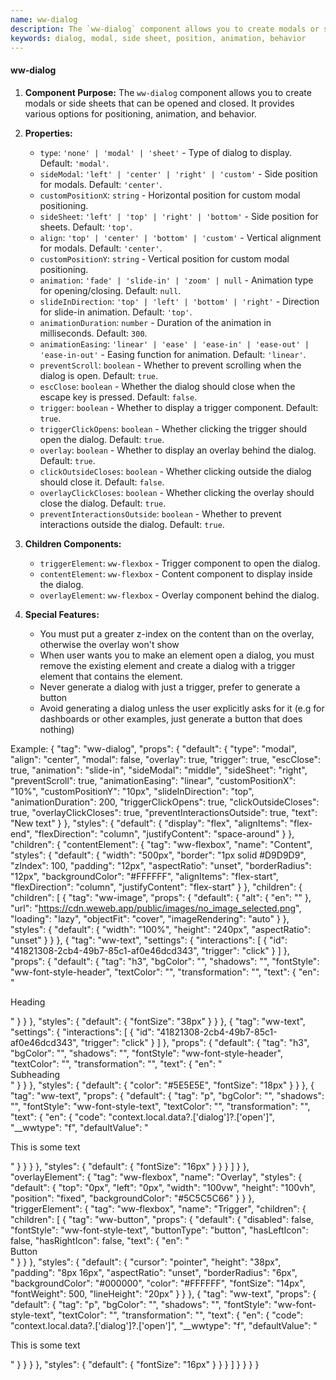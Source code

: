 ```yaml
---
name: ww-dialog
description: The `ww-dialog` component allows you to create modals or side sheets that can be opened and closed.
keywords: dialog, modal, side sheet, position, animation, behavior
---
```


#### ww-dialog

1. **Component Purpose:** The `ww-dialog` component allows you to create modals or side sheets that can be opened and closed. It provides various options for positioning, animation, and behavior.

2. **Properties:**
   - `type`: `'none' | 'modal' | 'sheet'` - Type of dialog to display. Default: `'modal'`.
   - `sideModal`: `'left' | 'center' | 'right' | 'custom'` - Side position for modals. Default: `'center'`.
   - `customPositionX`: `string` - Horizontal position for custom modal positioning.
   - `sideSheet`: `'left' | 'top' | 'right' | 'bottom'` - Side position for sheets. Default: `'top'`.
   - `align`: `'top' | 'center' | 'bottom' | 'custom'` - Vertical alignment for modals. Default: `'center'`.
   - `customPositionY`: `string` - Vertical position for custom modal positioning.
   - `animation`: `'fade' | 'slide-in' | 'zoom' | null` - Animation type for opening/closing. Default: `null`.
   - `slideInDirection`: `'top' | 'left' | 'bottom' | 'right'` - Direction for slide-in animation. Default: `'top'`.
   - `animationDuration`: `number` - Duration of the animation in milliseconds. Default: `300`.
   - `animationEasing`: `'linear' | 'ease' | 'ease-in' | 'ease-out' | 'ease-in-out'` - Easing function for animation. Default: `'linear'`.
   - `preventScroll`: `boolean` - Whether to prevent scrolling when the dialog is open. Default: `true`.
   - `escClose`: `boolean` - Whether the dialog should close when the escape key is pressed. Default: `false`.
   - `trigger`: `boolean` - Whether to display a trigger component. Default: `true`.
   - `triggerClickOpens`: `boolean` - Whether clicking the trigger should open the dialog. Default: `true`.
   - `overlay`: `boolean` - Whether to display an overlay behind the dialog. Default: `true`.
   - `clickOutsideCloses`: `boolean` - Whether clicking outside the dialog should close it. Default: `false`.
   - `overlayClickCloses`: `boolean` - Whether clicking the overlay should close the dialog. Default: `true`.
   - `preventInteractionsOutside`: `boolean` - Whether to prevent interactions outside the dialog. Default: `true`.

3. **Children Components:**
   - `triggerElement`: `ww-flexbox` - Trigger component to open the dialog.
   - `contentElement`: `ww-flexbox` - Content component to display inside the dialog.
   - `overlayElement`: `ww-flexbox` - Overlay component behind the dialog.

4. **Special Features:**
   - You must put a greater z-index on the content than on the overlay, otherwise the overlay won't show
   - When user wants you to make an element open a dialog, you must remove the existing element and create a dialog with a trigger element that contains the element.
   - Never generate a dialog with just a trigger, prefer to generate a button
   - Avoid generating a dialog unless the user explicitly asks for it (e.g for dashboards or other examples, just generate a button that does nothing)

Example:
{
  "tag": "ww-dialog",
  "props": {
    "default": {
      "type": "modal",
      "align": "center",
      "modal": false,
      "overlay": true,
      "trigger": true,
      "escClose": true,
      "animation": "slide-in",
      "sideModal": "middle",
      "sideSheet": "right",
      "preventScroll": true,
      "animationEasing": "linear",
      "customPositionX": "10%",
      "customPositionY": "10px",
      "slideInDirection": "top",
      "animationDuration": 200,
      "triggerClickOpens": true,
      "clickOutsideCloses": true,
      "overlayClickCloses": true,
      "preventInteractionsOutside": true,
      "text": "New text"
    }
  },
  "styles": {
    "default": {
      "display": "flex",
      "alignItems": "flex-end",
      "flexDirection": "column",
      "justifyContent": "space-around"
    }
  },
  "children": {
    "contentElement": {
      "tag": "ww-flexbox",
      "name": "Content",
      "styles": {
        "default": {
          "width": "500px",
          "border": "1px solid #D9D9D9",
          "zIndex": 100,
          "padding": "12px",
          "aspectRatio": "unset",
          "borderRadius": "12px",
          "backgroundColor": "#FFFFFF",
          "alignItems": "flex-start",
          "flexDirection": "column",
          "justifyContent": "flex-start"
        }
      },
      "children": {
        "children": [
          {
            "tag": "ww-image",
            "props": {
              "default": {
                "alt": {
                  "en": ""
                },
                "url": "https://cdn.weweb.app/public/images/no_image_selected.png",
                "loading": "lazy",
                "objectFit": "cover",
                "imageRendering": "auto"
              }
            },
            "styles": {
              "default": {
                "width": "100%",
                "height": "240px",
                "aspectRatio": "unset"
              }
            }
          },
          {
            "tag": "ww-text",
            "settings": {
              "interactions": [
                {
                  "id": "41821308-2cb4-49b7-85c1-af0e46dcd343",
                  "trigger": "click"
                }
              ]
            },
            "props": {
              "default": {
                "tag": "h3",
                "bgColor": "",
                "shadows": "",
                "fontStyle": "ww-font-style-header",
                "textColor": "",
                "transformation": "",
                "text": {
                  "en": "<p>Heading</p>"
                }
              }
            },
            "styles": {
              "default": {
                "fontSize": "38px"
              }
            }
          },
          {
            "tag": "ww-text",
            "settings": {
              "interactions": [
                {
                  "id": "41821308-2cb4-49b7-85c1-af0e46dcd343",
                  "trigger": "click"
                }
              ]
            },
            "props": {
              "default": {
                "tag": "h3",
                "bgColor": "",
                "shadows": "",
                "fontStyle": "ww-font-style-header",
                "textColor": "",
                "transformation": "",
                "text": {
                  "en": "<div>Subheading</div>"
                }
              }
            },
            "styles": {
              "default": {
                "color": "#5E5E5E",
                "fontSize": "18px"
              }
            }
          },
          {
            "tag": "ww-text",
            "props": {
              "default": {
                "tag": "p",
                "bgColor": "",
                "shadows": "",
                "fontStyle": "ww-font-style-text",
                "textColor": "",
                "transformation": "",
                "text": {
                  "en": {
                    "code": "context.local.data?.['dialog']?.['open']",
                    "__wwtype": "f",
                    "defaultValue": "<p>This is some text</p>"
                  }
                }
              }
            },
            "styles": {
              "default": {
                "fontSize": "16px"
              }
            }
          }
        ]
      }
    },
    "overlayElement": {
      "tag": "ww-flexbox",
      "name": "Overlay",
      "styles": {
        "default": {
          "top": "0px",
          "left": "0px",
          "width": "100vw",
          "height": "100vh",
          "position": "fixed",
          "backgroundColor": "#5C5C5C66"
        }
      }
    },
    "triggerElement": {
      "tag": "ww-flexbox",
      "name": "Trigger",
      "children": {
        "children": [
          {
            "tag": "ww-button",
            "props": {
              "default": {
                "disabled": false,
                "fontStyle": "ww-font-style-text",
                "buttonType": "button",
                "hasLeftIcon": false,
                "hasRightIcon": false,
                "text": {
                  "en": "<div>Button</div>"
                }
              }
            },
            "styles": {
              "default": {
                "cursor": "pointer",
                "height": "38px",
                "padding": "8px 16px",
                "aspectRatio": "unset",
                "borderRadius": "6px",
                "backgroundColor": "#000000",
                "color": "#FFFFFF",
                "fontSize": "14px",
                "fontWeight": 500,
                "lineHeight": "20px"
              }
            }
          },
          {
            "tag": "ww-text",
            "props": {
              "default": {
                "tag": "p",
                "bgColor": "",
                "shadows": "",
                "fontStyle": "ww-font-style-text",
                "textColor": "",
                "transformation": "",
                "text": {
                  "en": {
                    "code": "context.local.data?.['dialog']?.['open']",
                    "__wwtype": "f",
                    "defaultValue": "<p>This is some text</p>"
                  }
                }
              }
            },
            "styles": {
              "default": {
                "fontSize": "16px"
              }
            }
          }
        ]
      }
    }
  }
}

